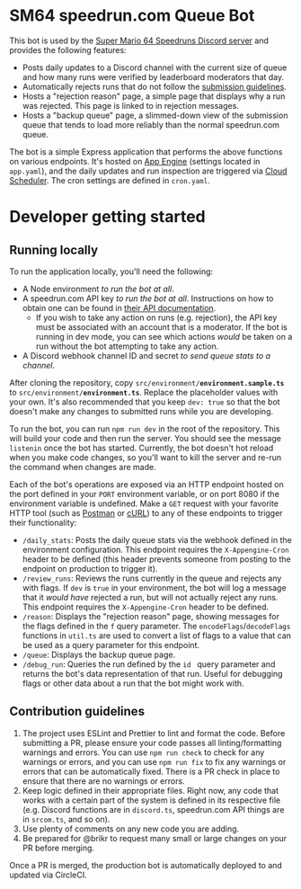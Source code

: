 # SM64 speedrun.com Queue Bot
This bot is used by the [Super Mario 64 Speedruns Discord server](https://discord.gg/0Si1OtnB7Ylmwkwr) and provides the following features:
- Posts daily updates to a Discord channel with the current size of queue and how many runs were verified by leaderboard moderators that day.
- Automatically rejects runs that do not follow the [submission guidelines](https://ukikipedia.net/wiki/RTA_Guide/Submitting_Runs_to_Speedrun.com).
- Hosts a "rejection reason" page, a simple page that displays why a run was rejected. This page is linked to in rejection messages.
- Hosts a "backup queue" page, a slimmed-down view of the submission queue that tends to load more reliably than the normal speedrun.com queue.

The bot is a simple Express application that performs the above functions on various endpoints. It's hosted on [App Engine](https://cloud.google.com/appengine) (settings located in `app.yaml`), and the daily updates and run inspection are triggered via [Cloud Scheduler](https://cloud.google.com/scheduler). The cron settings are defined in `cron.yaml`.

# Developer getting started
## Running locally
To run the application locally, you'll need the following:
- A Node environment _to run the bot at all_.
- A speedrun.com API key _to run the bot at all_. Instructions on how to obtain one can be found in [their API documentation](https://github.com/speedruncomorg/api/blob/master/authentication.md).
  - If you wish to take any action on runs (e.g. rejection), the API key must be associated with an account that is a moderator. If the bot is running in dev mode, you can see which actions _would_ be taken on a run without the bot attempting to take any action.
- A Discord webhook channel ID and secret _to send queue stats to a channel_.

After cloning the repository, copy `src/environment/`**`environment.sample.ts`** to `src/environment/`**`environment.ts`**. Replace the placeholder values with your own. It's also recommended that you keep `dev: true` so that the bot doesn't make any changes to submitted runs while you are developing.

To run the bot, you can run `npm run dev` in the root of the repository. This will build your code and then run the server. You should see the message `listenin` once the bot has started. Currently, the bot doesn't hot reload when you make code changes, so you'll want to kill the server and re-run the command when changes are made.

Each of the bot's operations are exposed via an HTTP endpoint hosted on the port defined in your `PORT` environment variable, or on port 8080 if the environment variable is undefined. Make a `GET` request with your favorite HTTP tool (such as [Postman](https://www.postman.com/) or [cURL](https://linuxize.com/post/curl-rest-api/)) to any of these endpoints to trigger their functionality:
- `/daily_stats`: Posts the daily queue stats via the webhook defined in the environment configuration. This endpoint requires the `X-Appengine-Cron` header to be defined (this header prevents someone from posting to the endpoint on production to trigger it).
- `/review_runs`: Reviews the runs currently in the queue and rejects any with flags. If `dev` is `true` in your environment, the bot will log a message that it _would have_ rejected a run, but will not actually reject any runs. This endpoint requires the `X-Appengine-Cron` header to be defined.
- `/reason`: Displays the "rejection reason" page, showing messages for the flags defined in the `f` query parameter. The `encodeFlags`/`decodeFlags` functions in `util.ts` are used to convert a list of flags to a value that can be used as a query parameter for this endpoint.
- `/queue`: Displays the backup queue page.
- `/debug_run`: Queries the run defined by the `id ` query parameter and returns the bot's data representation of that run. Useful for debugging flags or other data about a run that the bot might work with.

## Contribution guidelines
1. The project uses ESLint and Prettier to lint and format the code. Before submitting a PR, please ensure your code passes all linting/formatting warnings and errors. You can use `npm run check` to check for any warnings or errors, and you can use `npm run fix` to fix any warnings or errors that can be automatically fixed. There is a PR check in place to ensure that there are no warnings or errors.
2. Keep logic defined in their appropriate files. Right now, any code that works with a certain part of the system is defined in its respective file (e.g. Discord functions are in `discord.ts`, speedrun.com API things are in `srcom.ts`, and so on).
3. Use plenty of comments on any new code you are adding.
4. Be prepared for @brikr to request many small or large changes on your PR before merging.

Once a PR is merged, the production bot is automatically deployed to and updated via CircleCI.
